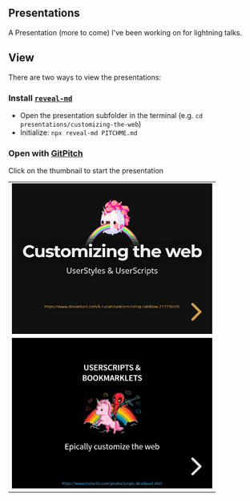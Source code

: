 ## Presentations

A Presentation (more to come) I've been working on for lightning talks.

## View

There are two ways to view the presentations:

### Install [`reveal-md`](https://github.com/webpro/reveal-md)

- Open the presentation subfolder in the terminal (e.g. `cd presentations/customizing-the-web`)
- Initialize: `npx reveal-md PITCHME.md`

### Open with [GitPitch](https://gitpitch.com/)

Click on the thumbnail to start the presentation

|   |
|:-:|
| [![Customizing the web](customizing-the-web/images/thumb-customizing-the-web.png)](https://gitpitch.com/Mottie/presentations/master?p=customizing-the-web) |
| [![Userscripts & Bookmarklets](userscripts/images/thumb-userscripts-bookmarklets.png)](https://gitpitch.com/Mottie/presentations/master?p=userscripts) |
